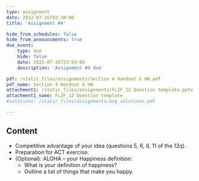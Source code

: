 ```yaml
---
type: assignment
date: 2022-07-26T03:30:00
title: 'Assignment #4'

hide_from_schedules: false
hide_from_announcments: true
due_event:
    type: due
    hide: false
    date: 2022-07-26T23:59:00
    description: 'Assignment #4 due'

pdf: /static_files/assignments/Section 4 Handout & HW.pdf
pdf_name: Section 4 Handout & HW
attachment1: /static_files/assignments/FL2F_12 Question template.pptx
attachment1_name: FL2F_12 Question template
#solutions: /static_files/assignments/asg_solutions.pdf

---
```

## Content
- Competitive advantage of your idea (questions 5, 6, 8, 11 of the 12q).
- Preparation for ACT exercise.
- (Optional):   ALOHA – your Happiness definition:
    - What is your definition of happiness?
    - Outline a list of things that make you happy.



